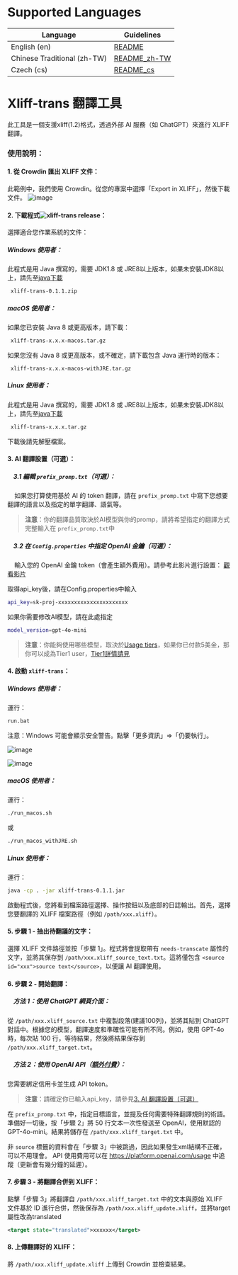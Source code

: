 # Supported Languages

Language                    | Guidelines
----------------------------|----------------
English (en)                | [README](https://github.com/Angus-repo/xliff-trans/blob/main/README.md)
Chinese Traditional (zh-TW) | [README_zh-TW](https://github.com/Angus-repo/xliff-trans/blob/main/README_zh-TW.md)
Czech (cs)                  | [README_cs](https://github.com/Angus-repo/xliff-trans/blob/main/README_cs.md)

# Xliff-trans 翻譯工具

此工具是一個支援xliff(1.2)格式，透過外部 AI 服務（如 ChatGPT）來進行 XLIFF翻譯。

### 使用說明：

#### 1. 從 Crowdin 匯出 XLIFF 文件：
此範例中，我們使用 Crowdin。從您的專案中選擇「Export in XLIFF」，然後下載文件。
![image](https://github.com/user-attachments/assets/fc8517fb-1888-4b60-a694-529269f6c037)

#### 2. 下載程式![xliff-trans release](https://github.com/Angus-repo/xliff-trans/releases/tag/v0.1.1)：

選擇適合您作業系統的文件：

##### Windows 使用者：
此程式是用 Java 撰寫的，需要 JDK1.8 或 JRE8以上版本，如果未安裝JDK8以上，請先至[java下載](https://www.oracle.com/tw/java/technologies/downloads/)

```bash
 xliff-trans-0.1.1.zip 
```

##### macOS 使用者：
如果您已安裝 Java 8 或更高版本，請下載：
```bash
 xliff-trans-x.x.x-macos.tar.gz 
```
如果您沒有 Java 8 或更高版本，或不確定，請下載包含 Java 運行時的版本：
```bash
 xliff-trans-x.x.x-macos-withJRE.tar.gz 
```

##### Linux 使用者：
此程式是用 Java 撰寫的，需要 JDK1.8 或 JRE8以上版本，如果未安裝JDK8以上，請先至[java下載](https://www.oracle.com/tw/java/technologies/downloads/)
```bash
 xliff-trans-x.x.x.tar.gz 
```
下載後請先解壓檔案。

<a id="ai-translation"></a>
#### 3. AI 翻譯設置（可選）：

##### &nbsp;&nbsp;&nbsp;&nbsp;3.1 編輯 `prefix_promp.txt`（可選）：
&nbsp;&nbsp;&nbsp;&nbsp;如果您打算使用基於 AI 的 token 翻譯，請在 `prefix_promp.txt` 中寫下您想要翻譯的語言以及指定的單字翻譯、語氣等。
> **注意**：你的翻譯品質取決於AI模型與你的promp，請將希望指定的翻譯方式完整輸入在 `prefix_promp.txt`中

##### &nbsp;&nbsp;&nbsp;&nbsp;3.2 在 `Config.properties` 中指定 OpenAI 金鑰（可選）：
&nbsp;&nbsp;&nbsp;&nbsp;輸入您的 OpenAI 金鑰 token（會產生額外費用）。請參考此影片進行設置： 
[觀看影片](https://youtu.be/lrLBq2M-GZk?t=225)

取得api_key後，請在Config.properties中輸入
```bash
api_key=sk-proj-xxxxxxxxxxxxxxxxxxxxxx
```
如果你需要修改AI模型，請在此處指定
```bash
model_version=gpt-4o-mini
```

> **注意**：你能夠使用哪些模型，取決於[Usage tiers](https://platform.openai.com/docs/guides/rate-limits/usage-tiers)，如果你已付款5美金，那你可以成為Tier1 user，[Tier1詳情請見](https://platform.openai.com/docs/guides/rate-limits/tier-1-rate-limits)


#### 4. 啟動 `xliff-trans`：
##### Windows 使用者：
運行：
```bash
run.bat
```
注意：Windows 可能會顯示安全警告。點擊「更多資訊」=>「仍要執行」。

![image](https://github.com/user-attachments/assets/d84d068e-1bec-460d-b6ef-4d92b3d51a50)

![image](https://github.com/user-attachments/assets/0b6e7bf8-c7b8-4d54-bf16-488e2a30097d)



##### macOS 使用者：
運行：
```bash
./run_macos.sh
```
或
```bash
./run_macos_withJRE.sh
```

##### Linux 使用者：
運行：
```bash
java -cp . -jar xliff-trans-0.1.1.jar
```

啟動程式後，您將看到檔案路徑選擇、操作按鈕以及底部的日誌輸出。首先，選擇您要翻譯的 XLIFF 檔案路徑（例如 `/path/xxx.xliff`）。

#### 5. 步驟 1 - 抽出待翻議的文字：
選擇 XLIFF 文件路徑並按「步驟 1」。程式將會提取帶有 `needs-transcate` 屬性的文字，並將其保存到 `/path/xxx.xliff_source_text.txt`。這將僅包含 `<source id="xxx">source text</source>`，以便讓 AI 翻譯使用。

#### 6. 步驟 2 - 開始翻譯：
##### &nbsp;&nbsp;&nbsp;&nbsp;方法 1：使用 ChatGPT 網頁介面：
從 `/path/xxx.xliff_source.txt` 中複製段落(建議100列)，並將其貼到 ChatGPT 對話中。根據您的模型，翻譯速度和準確性可能有所不同。例如，使用 GPT-4o 時，每次貼 100 行，等待結果，然後將結果保存到 `/path/xxx.xliff_target.txt`。

##### &nbsp;&nbsp;&nbsp;&nbsp;方法 2：使用 OpenAI API（[額外付費](https://openai.com/api/pricing/)）：
您需要綁定信用卡並生成 API token。
> **注意**：請確定你已輸入api_key，請參見[3. AI 翻譯設置（可選）](#ai-translation)


在 `prefix_promp.txt` 中，指定目標語言，並提及任何需要特殊翻譯規則的術語。準備好一切後，按「步驟 2」將 50 行文本一次性發送至 OpenAI，使用默認的 GPT-4o-mini。結果將儲存在 `/path/xxx.xliff_target.txt` 中。

非 `source` 標籤的資料會在「步驟 3」中被跳過，因此如果發生xml結構不正確，可以不用理會。
API 使用費用可以在 https://platform.openai.com/usage 中追蹤（更新會有幾分鐘的延遲）。

#### 7. 步驟 3 - 將翻譯合併到 XLIFF：
點擊「步驟 3」將翻譯自 `/path/xxx.xliff_target.txt` 中的文本與原始 XLIFF 文件基於 ID 進行合併，然後保存為 `/path/xxx.xliff_update.xliff`，並將target屬性改為translated
```xml
<target state="translated">xxxxxx</target>
```

#### 8. 上傳翻譯好的 XLIFF：
將 `/path/xxx.xliff_update.xliff` 上傳到 Crowdin 並檢查結果。
